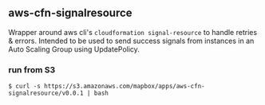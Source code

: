 aws-cfn-signalresource
------

Wrapper around aws cli's `cloudformation signal-resource` to handle retries & errors. Intended to be used to send success signals from instances in an Auto Scaling Group using UpdatePolicy.

### run from S3

```
$ curl -s https://s3.amazonaws.com/mapbox/apps/aws-cfn-signalresource/v0.0.1 | bash
```
